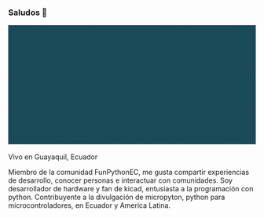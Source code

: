 ### Saludos 👋

![Alt Text](https://github.com/jlaica/jlaica/blob/main/joselaica.gif)

Vivo en Guayaquil, Ecuador

Miembro de la comunidad FunPythonEC, me gusta compartir experiencias de desarrollo, conocer personas e interactuar con comunidades. 
Soy desarrollador de hardware y fan de kicad, entusiasta a la programación con python. Contribuyente a la divulgación de micropyton, python para microcontroladores, en Ecuador y America Latina.

